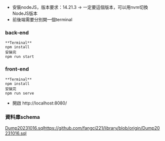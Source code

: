 
- 安裝nodeJS，版本要求：14.21.3 → 一定要這個版本，可以用nvm切換NodeJS版本
- 前後端需要分別開一個terminal

### back-end

```
**Terminal**
npm install
安裝完
npm run start
```

### front-end

```
**Terminal**
npm install
安裝完
npm run serve
```

- 開啟 http://localhost:8080/

### 資料庫schema
[Dump20231016.sql](https://github.com/fangci221/library/blob/origin/Dump20231016.sql)https://github.com/fangci221/library/blob/origin/Dump20231016.sql
